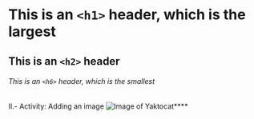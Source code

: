 # This is an `<h1>` header, which is the largest

## This is an `<h2>` header

###### This is an `<h6>` header, which is the smallest

II.- Activity: Adding an image
![Image of Yaktocat](https://octodex.github.com/images/yaktocat.png)****


